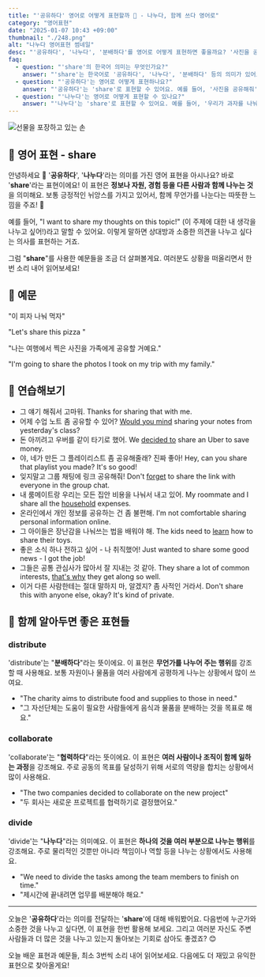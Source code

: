 ```yaml
---
title: "'공유하다' 영어로 어떻게 표현할까 🤝 - 나누다, 함께 쓰다 영어로"
category: "영어표현"
date: "2025-01-07 10:43 +09:00"
thumbnail: "./248.png"
alt: "나누다 영어표현 썸네일"
desc: "'공유하다', '나누다', '분배하다'를 영어로 어떻게 표현하면 좋을까요? '사진을 공유해줘', '우리가 과자를 나눠 먹자', '자원을 공평하게 분배해야 해' 등을 영어로 표현하는 법을 배워봅시다. 다양한 예문을 통해서 연습하고 본인의 표현으로 만들어 보세요."
faq:
  - question: "'share'의 한국어 의미는 무엇인가요?"
    answer: "'share'는 한국어로 '공유하다', '나누다', '분배하다' 등의 의미가 있어요."
  - question: "'공유하다'는 영어로 어떻게 표현하나요?"
    answer: "'공유하다'는 'share'로 표현할 수 있어요. 예를 들어, '사진을 공유해줘'는 'Please share the photo'로 말할 수 있어요."
  - question: "'나누다'는 영어로 어떻게 표현할 수 있나요?"
    answer: "'나누다'는 'share'로 표현할 수 있어요. 예를 들어, '우리가 과자를 나눠 먹자'는 'Let's share the snacks'로 말할 수 있어요."
---
```


![선물을 포장하고 있는 손](./248-1.avif)

## 🌟 영어 표현 - share

안녕하세요 👋 '**공유하다**', '**나누다**'라는 의미를 가진 영어 표현을 아시나요? 바로 '**share**'라는 표현이에요! 이 표현은 **정보나 자원, 경험 등을 다른 사람과 함께 나누는 것**을 의미해요. 보통 긍정적인 뉘앙스를 가지고 있어서, 함께 무언가를 나눈다는 따뜻한 느낌을 주죠! 🤝

예를 들어, "I want to share my thoughts on this topic!" (이 주제에 대한 내 생각을 나누고 싶어!)라고 말할 수 있어요. 이렇게 말하면 상대방과 소중한 의견을 나누고 싶다는 의사를 표현하는 거죠.

그럼 "**share**"를 사용한 예문들을 조금 더 살펴볼게요. 여러분도 상황을 떠올리면서 한 번 소리 내어 읽어보세요!

## 📖 예문

"이 피자 나눠 먹자"

"Let's share this pizza "

"나는 여행에서 찍은 사진을 가족에게 공유할 거예요."

"I'm going to share the photos I took on my trip with my family."

## 💬 연습해보기

<ul data-interactive-list>
  <li data-interactive-item>
    <span data-toggler>그 얘기 해줘서 고마워.</span>
    <span data-answer>Thanks for sharing that with me.</span>
  </li>
  <li data-interactive-item>
    <span data-toggler>어제 수업 노트 좀 공유할 수 있어?</span>
    <span data-answer><a href="/blog/in-english/028.would-you-mind/">Would you mind</a> sharing your notes from yesterday's class?</span>
  </li>
  <li data-interactive-item>
    <span data-toggler>돈 아끼려고 우버를 같이 타기로 했어.</span>
    <span data-answer>We <a href="/blog/in-english/062.decide-to/">decided to</a> share an Uber to save money.</span>
  </li>
  <li data-interactive-item>
    <span data-toggler>야, 네가 만든 그 플레이리스트 좀 공유해줄래? 진짜 좋아!</span>
    <span data-answer>Hey, can you share that playlist you made? It's so good!</span>
  </li>
  <li data-interactive-item>
    <span data-toggler>잊지말고 그룹 채팅에 링크 공유해줘!</span>
    <span data-answer>Don't <a href="/blog/in-english/023.forget/">forget</a> to share the link with everyone in the group chat.</span>
  </li>
  <li data-interactive-item>
    <span data-toggler>내 룸메이트랑 우리는 모든 집안 비용을 나눠서 내고 있어.</span>
    <span data-answer>My roommate and I share all the <a href="/blog/in-english/435.household/">household</a> expenses.</span>
  </li>
  <li data-interactive-item>
    <span data-toggler>온라인에서 개인 정보를 공유하는 건 좀 불편해.</span>
    <span data-answer>I'm not comfortable sharing personal information online.</span>
  </li>
  <li data-interactive-item>
    <span data-toggler>그 아이들은 장난감을 나눠쓰는 법을 배워야 해.</span>
    <span data-answer>The kids need to <a href="/blog/in-english/245.learn/">learn</a> how to share their toys.</span>
  </li>
  <li data-interactive-item>
    <span data-toggler>좋은 소식 하나 전하고 싶어 - 나 취직했어!</span>
    <span data-answer>Just wanted to share some good news - I got the job!</span>
  </li>
  <li data-interactive-item>
    <span data-toggler>그들은 공통 관심사가 많아서 잘 지내는 것 같아.</span>
    <span data-answer>They share a lot of common interests, <a href="/blog/in-english/116.that-is-why/">that's why</a> they get along so well.</span>
  </li>
  <li data-interactive-item>
    <span data-toggler>이거 다른 사람한테는 절대 말하지 마, 알겠지? 좀 사적인 거라서.</span>
    <span data-answer>Don't share this with anyone else, okay? It's kind of private.</span>
  </li>
</ul>

## 🤝 함께 알아두면 좋은 표현들

### distribute

'distribute'는 "**분배하다**"라는 뜻이에요. 이 표현은 **무언가를 나누어 주는 행위**를 강조할 때 사용해요. 보통 자원이나 물품을 여러 사람에게 공평하게 나누는 상황에서 많이 쓰여요.

- "The charity aims to distribute food and supplies to those in need."
- "그 자선단체는 도움이 필요한 사람들에게 음식과 물품을 분배하는 것을 목표로 해요."

### collaborate

'collaborate'는 "**협력하다**"라는 뜻이에요. 이 표현은 **여러 사람이나 조직이 함께 일하는 과정**을 강조해요. 주로 공동의 목표를 달성하기 위해 서로의 역량을 합치는 상황에서 많이 사용해요.

- "The two companies decided to collaborate on the new project"
- "두 회사는 새로운 프로젝트를 협력하기로 결정했어요."

### divide

'divide'는 "**나누다**"라는 의미예요. 이 표현은 **하나의 것을 여러 부분으로 나누는 행위**를 강조해요. 주로 물리적인 것뿐만 아니라 책임이나 역할 등을 나누는 상황에서도 사용해요.

- "We need to divide the tasks among the team members to finish on time."
- "제시간에 끝내려면 업무를 배분해야 해요."

---

오늘은 '**공유하다**'라는 의미를 전달하는 '**share**'에 대해 배워봤어요. 다음번에 누군가와 소중한 것을 나누고 싶다면, 이 표현을 한번 활용해 보세요. 그리고 여러분 자신도 주변 사람들과 더 많은 것을 나누고 있는지 돌아보는 기회로 삼아도 좋겠죠? 😊

오늘 배운 표현과 예문들, 최소 3번씩 소리 내어 읽어보세요. 다음에도 더 재밌고 유익한 표현으로 찾아올게요!
